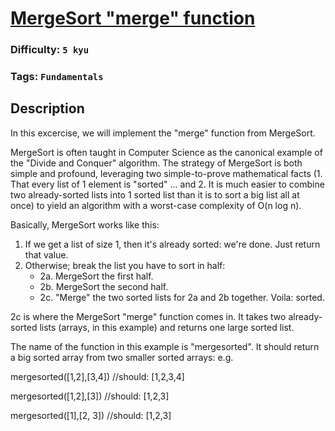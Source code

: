 # [MergeSort "merge" function](https://www.codewars.com/kata/52336a4436e0b095d8000093)

### Difficulty: `5 kyu`

### Tags: `Fundamentals`

## Description

In this excercise, we will implement the "merge" function from MergeSort.

MergeSort is often taught in Computer Science as the canonical example of the "Divide and Conquer" algorithm. The strategy of MergeSort is both simple and profound, leveraging two simple-to-prove mathematical facts (1. That every list of 1 element is "sorted" ... and 2. It is much easier to combine two already-sorted lists into 1 sorted list than it is to sort a big list all at once) to yield an algorithm with a worst-case complexity of O(n log n).

Basically, MergeSort works like this:

1. If we get a list of size 1, then it's already sorted: we're done. Just return that value.
2. Otherwise; break the list you have to sort in half: 
    - 2a. MergeSort the first half. 
    - 2b. MergeSort the second half. 
    - 2c. "Merge" the two sorted lists for 2a and 2b together. Voila: sorted.

2c is where the MergeSort "merge" function comes in. It takes two already-sorted lists (arrays, in this example) and returns one large sorted list.

The name of the function in this example is "mergesorted". It should return a big sorted array from two smaller sorted arrays: e.g.

mergesorted([1,2],[3,4]) //should: [1,2,3,4]

mergesorted([1,2],[3]) //should: [1,2,3]

mergesorted([1],[2, 3]) //should: [1,2,3]

